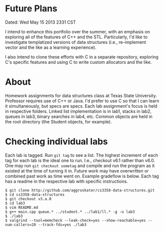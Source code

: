 # Future Plans

Dated: Wed May 15 2013 2331 CST

I intend to enhance this portfolio over the summer, with an emphasis on 
exploring all of the features of C++ and the STL. Particularly, I'd like to 
investigate templatized versions of data structures (i.e., re-implement vector 
and the like as a learning experience).

I also intend to clone these efforts with C in a separate repository, 
exploring C's specific features and using C to write custom allocators and the 
like.

# About

Homework assignments for data structures class at Texas State University.
Professor requires use of C++ or Java. I'd prefer to use C so that I can learn 
it simultaneously, but specs are specs. Each lab assignment's focus is held in 
respective folders. Linked list implementation is in lab1, stacks in lab2, 
queues in lab3, binary searches in lab4, etc. Common objects are held in the 
root directory (the Student objects, for example). 

# Checking individual labs

Each lab is tagged. Run `git tag` to see a list. The highest increment of 
each tag for each lab is the ideal one to run. I.e., checkout v6.1 rather 
than v6.0. One may run `git checkout sometag` and compile and run the program 
as it existed at the time of turning it in. Future work may have overwritten 
or combined past work as time went on. Example gradeflow is below. Each tag 
has a readme in the respective lab with specific instructions.

    $ git clone http://github.com/aggroskater/cs3358-data-structures.git
    $ cd cs3358-data-structures
    $ git checkout v3.a.0
    $ cd lab3
    $ vim README.md
    $ g++ main.cpp queue.* ../student.* ../lab1/ll.* -g -o lab3
    $ ./lab3
    $ valgrind --tool=memcheck --leak-check=yes --show-reachable=yes --num-callers=20 --track-fds=yes ./lab3
